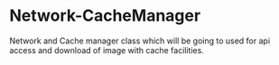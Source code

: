 # Network-CacheManager
Network and Cache manager class which will be going to used for api access and download of image with cache facilities.
